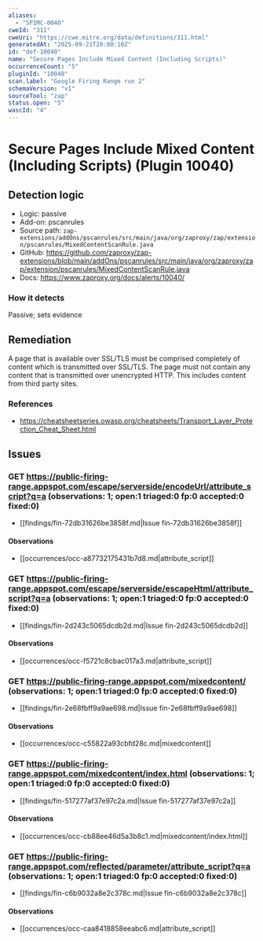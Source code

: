 ```yaml
---
aliases:
  - "SPIMC-0040"
cweId: "311"
cweUri: "https://cwe.mitre.org/data/definitions/311.html"
generatedAt: "2025-09-21T20:00:10Z"
id: "def-10040"
name: "Secure Pages Include Mixed Content (Including Scripts)"
occurrenceCount: "5"
pluginId: "10040"
scan.label: "Google Firing Range run 2"
schemaVersion: "v1"
sourceTool: "zap"
status.open: "5"
wascId: "4"
---
```


# Secure Pages Include Mixed Content (Including Scripts) (Plugin 10040)

## Detection logic

- Logic: passive
- Add-on: pscanrules
- Source path: `zap-extensions/addOns/pscanrules/src/main/java/org/zaproxy/zap/extension/pscanrules/MixedContentScanRule.java`
- GitHub: https://github.com/zaproxy/zap-extensions/blob/main/addOns/pscanrules/src/main/java/org/zaproxy/zap/extension/pscanrules/MixedContentScanRule.java
- Docs: https://www.zaproxy.org/docs/alerts/10040/

### How it detects

Passive; sets evidence

## Remediation

A page that is available over SSL/TLS must be comprised completely of content which is transmitted over SSL/TLS.
The page must not contain any content that is transmitted over unencrypted HTTP.
This includes content from third party sites.

### References
- https://cheatsheetseries.owasp.org/cheatsheets/Transport_Layer_Protection_Cheat_Sheet.html

## Issues

### GET https://public-firing-range.appspot.com/escape/serverside/encodeUrl/attribute_script?q=a  (observations: 1; open:1 triaged:0 fp:0 accepted:0 fixed:0)

- [[findings/fin-72db31626be3858f.md|Issue fin-72db31626be3858f]]
#### Observations
- [[occurrences/occ-a87732175431b7d8.md|attribute_script]]

### GET https://public-firing-range.appspot.com/escape/serverside/escapeHtml/attribute_script?q=a  (observations: 1; open:1 triaged:0 fp:0 accepted:0 fixed:0)

- [[findings/fin-2d243c5065dcdb2d.md|Issue fin-2d243c5065dcdb2d]]
#### Observations
- [[occurrences/occ-f5721c8cbac017a3.md|attribute_script]]

### GET https://public-firing-range.appspot.com/mixedcontent/  (observations: 1; open:1 triaged:0 fp:0 accepted:0 fixed:0)

- [[findings/fin-2e68fbff9a9ae698.md|Issue fin-2e68fbff9a9ae698]]
#### Observations
- [[occurrences/occ-c55822a93cbfd28c.md|mixedcontent]]

### GET https://public-firing-range.appspot.com/mixedcontent/index.html  (observations: 1; open:1 triaged:0 fp:0 accepted:0 fixed:0)

- [[findings/fin-517277af37e97c2a.md|Issue fin-517277af37e97c2a]]
#### Observations
- [[occurrences/occ-cb88ee46d5a3b8c1.md|mixedcontent/index.html]]

### GET https://public-firing-range.appspot.com/reflected/parameter/attribute_script?q=a  (observations: 1; open:1 triaged:0 fp:0 accepted:0 fixed:0)

- [[findings/fin-c6b9032a8e2c378c.md|Issue fin-c6b9032a8e2c378c]]
#### Observations
- [[occurrences/occ-caa8418858eeabc6.md|attribute_script]]

